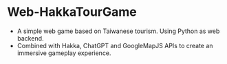 # Web-HakkaTourGame

- A simple web game based on Taiwanese tourism. Using Python as web backend.
- Combined with Hakka, ChatGPT and GoogleMapJS APIs to create an immersive gameplay experience.